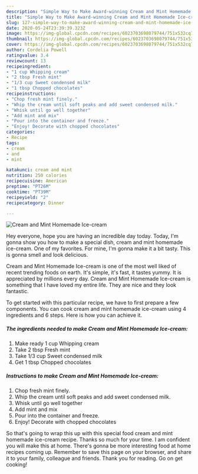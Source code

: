 ```yaml
---
description: "Simple Way to Make Award-winning Cream and Mint Homemade Ice-cream"
title: "Simple Way to Make Award-winning Cream and Mint Homemade Ice-cream"
slug: 127-simple-way-to-make-award-winning-cream-and-mint-homemade-ice-cream
date: 2020-05-24T23:39:39.323Z
image: https://img-global.cpcdn.com/recipes/6023703698079744/751x532cq70/cream-and-mint-homemade-ice-cream-recipe-main-photo.jpg
thumbnail: https://img-global.cpcdn.com/recipes/6023703698079744/751x532cq70/cream-and-mint-homemade-ice-cream-recipe-main-photo.jpg
cover: https://img-global.cpcdn.com/recipes/6023703698079744/751x532cq70/cream-and-mint-homemade-ice-cream-recipe-main-photo.jpg
author: Cordelia Powell
ratingvalue: 3.4
reviewcount: 13
recipeingredient:
- "1 cup Whipping cream"
- "2 tbsp Fresh mint"
- "1/3 cup Sweet condensed milk"
- "1 tbsp Chopped chocolates"
recipeinstructions:
- "Chop fresh mint finely."
- "Whip the cream until soft peaks and add sweet condensed milk."
- "Whisk until go well together"
- "Add mint and mix"
- "Pour into the container and freeze."
- "Enjoy! Decorate with chopped chocolates"
categories:
- Recipe
tags:
- cream
- and
- mint

katakunci: cream and mint 
nutrition: 250 calories
recipecuisine: American
preptime: "PT26M"
cooktime: "PT39M"
recipeyield: "2"
recipecategory: Dinner

---
```



![Cream and Mint Homemade Ice-cream](https://img-global.cpcdn.com/recipes/6023703698079744/751x532cq70/cream-and-mint-homemade-ice-cream-recipe-main-photo.jpg)

Hey everyone, hope you are having an incredible day today. Today, I'm gonna show you how to make a special dish, cream and mint homemade ice-cream. One of my favorites. For mine, I'm gonna make it a bit tasty. This is gonna smell and look delicious.

Cream and Mint Homemade Ice-cream is one of the most well liked of recent trending foods on earth. It's simple, it's fast, it tastes yummy. It is appreciated by millions every day. Cream and Mint Homemade Ice-cream is something that I have loved my entire life. They are nice and they look fantastic.




To get started with this particular recipe, we have to first prepare a few components. You can cook cream and mint homemade ice-cream using 4 ingredients and 6 steps. Here is how you can achieve it.

##### The ingredients needed to make Cream and Mint Homemade Ice-cream:

1. Make ready 1 cup Whipping cream
1. Take 2 tbsp Fresh mint
1. Take 1/3 cup Sweet condensed milk
1. Get 1 tbsp Chopped chocolates




##### Instructions to make Cream and Mint Homemade Ice-cream:

1. Chop fresh mint finely.
1. Whip the cream until soft peaks and add sweet condensed milk.
1. Whisk until go well together
1. Add mint and mix
1. Pour into the container and freeze.
1. Enjoy! Decorate with chopped chocolates




So that's going to wrap this up with this special food cream and mint homemade ice-cream recipe. Thanks so much for your time. I am confident you will make this at home. There's gonna be more interesting food at home recipes coming up. Remember to save this page on your browser, and share it to your family, colleague and friends. Thank you for reading. Go on get cooking!

